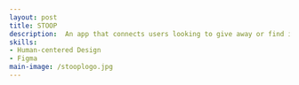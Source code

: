 ```yaml
---
layout: post
title: STOOP
description:  An app that connects users looking to give away or find items, helping to reduce landfill waste in NYC.
skills: 
- Human-centered Design
- Figma
main-image: /stooplogo.jpg
---
```

